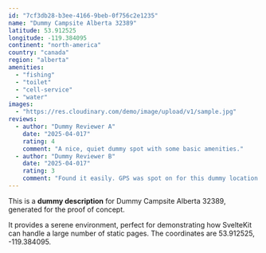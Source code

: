 ```yaml
---
id: "7cf3db28-b3ee-4166-9beb-0f756c2e1235"
name: "Dummy Campsite Alberta 32389"
latitude: 53.912525
longitude: -119.384095
continent: "north-america"
country: "canada"
region: "alberta"
amenities:
  - "fishing"
  - "toilet"
  - "cell-service"
  - "water"
images:
  - "https://res.cloudinary.com/demo/image/upload/v1/sample.jpg"
reviews:
  - author: "Dummy Reviewer A"
    date: "2025-04-017"
    rating: 4
    comment: "A nice, quiet dummy spot with some basic amenities."
  - author: "Dummy Reviewer B"
    date: "2025-04-017"
    rating: 3
    comment: "Found it easily. GPS was spot on for this dummy location."
---
```


This is a **dummy description** for Dummy Campsite Alberta 32389, generated for the proof of concept.

It provides a serene environment, perfect for demonstrating how SvelteKit can handle a large number of static pages. The coordinates are 53.912525, -119.384095.
